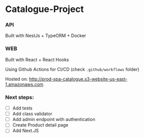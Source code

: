 # Catalogue-Project

### API
Built with NestJs + TypeORM + Docker

### WEB
Built with React + React Hooks

Using Github Actions for CI/CD (check `.github/workflows` folder)

Hosted on: http://prod-spa-catalogue.s3-website-us-east-1.amazonaws.com

### Next steps:
- [ ] Add tests
- [ ] Add class validator
- [ ] Add admin endpoint with authentication
- [ ] Create Product detail page
- [ ] Add Next.JS
